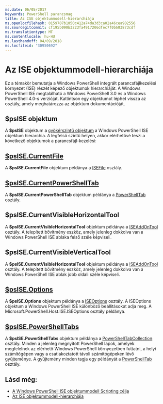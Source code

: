 ```yaml
---
ms.date: 06/05/2017
keywords: PowerShell parancsmag
title: Az ISE objektummodell-hierarchiája
ms.openlocfilehash: 0159707b1050c412a74da3d3ca02a46cea982556
ms.sourcegitcommit: cf195b090b3223fa4917206dfec7f0b603873cdf
ms.translationtype: MT
ms.contentlocale: hu-HU
ms.lasthandoff: 04/09/2018
ms.locfileid: "30950692"
---
```

# <a name="the-ise-object-model-hierarchy"></a>Az ISE objektummodell-hierarchiája

Ez a témakör bemutatja a Windows PowerShell integrált parancsfájlkezelési környezet (ISE) részét képező objektumok hierarchiáját.
A Windows PowerShell ISE megtalálható a Windows PowerShell 3.0 és a Windows PowerShell 4.0-s verzióját.
Kattintson egy objektumot léphet vissza az osztály, amely meghatározza az objektum dokumentációját.

## <a name="psise-object"></a>$psISE objektum

A **$psISE** objektum a [gyökérszintű objektum](The-ObjectModelRoot-Object.md) a Windows PowerShell ISE objektum hierarchia.
A legfelső szintű helyen, akkor elérhetővé teszi a következő objektumok a parancsfájl-kezelési:

## <a name="psisecurrentfilethe-isefile-objectmd"></a>[$psISE.CurrentFile](The-ISEFile-Object.md)

A **$psISE.CurrentFile** objektum példánya a [ISEFile](The-ISEFile-Object.md) osztály.

## <a name="psisecurrentpowershelltabthe-powershelltab-objectmd"></a>[$psISE.CurrentPowerShellTab](The-PowerShellTab-Object.md)

A **$psISE.CurrentPowerShellTab** objektum példánya a [PowerShellTab](The-PowerShellTab-Object.md) osztály.

## <a name="psisecurrentvisiblehorizontaltool"></a>$psISE.CurrentVisibleHorizontalTool

A **$psISE.CurrentVisibleHorizontalTool** objektum példánya a [ISEAddOnTool](The-ISEAddOnTool-Object.md) osztály.
A telepített bővítmény eszköz, amely jelenleg dokkolva van a Windows PowerShell ISE ablaka felső széle képviseli.

## <a name="psisecurrentvisibleverticaltool"></a>$psISE.CurrentVisibleVerticalTool

A **$psISE.CurrentVisibleHorizontalTool** objektum példánya a [ISEAddOnTool](The-ISEAddOnTool-Object.md) osztály.
A telepített bővítmény eszköz, amely jelenleg dokkolva van a Windows PowerShell ISE ablak jobb oldali széle képviseli.

## <a name="psiseoptionsthe-iseoptions-objectmd"></a>[$psISE.Options](The-ISEOptions-Object.md)

A **$psISE.Options** objektum példánya a [ISEOptions](The-ISEOptions-Object.md) osztály.
A ISEOptions objektum a Windows PowerShell ISE különböző beállításokat adja meg.
A Microsoft.PowerShell.Host.ISE.ISEOptions osztály példánya.

## <a name="psisepowershelltabsthe-powershelltabcollection-objectmd"></a>[$psISE.PowerShellTabs](The-PowerShellTabCollection-Object.md)

A **$psISE.PowerShellTabs** objektum példánya a [PowerShellTabCollection](The-PowerShellTabCollection-Object.md) osztály.
Minden a jelenleg megnyitott PowerShell lapok, amelyek megfelelnek az elérhető Windows PowerShell környezetben futtatni, a helyi számítógépen vagy a csatlakoztatott távoli számítógépeken lévő gyűjteménye.
A gyűjtemény minden tagja egy példányát a [PowerShellTab](The-PowerShellTab-Object.md) osztály.

## <a name="see-also"></a>Lásd még:

- [A Windows PowerShell ISE objektummodell Scripting célja](Purpose-of-the-Windows-PowerShell-ISE-Scripting-Object-Model.md)
- [Az ISE objektummodell-hierarchiája](The-ISE-Object-Model-Hierarchy.md)